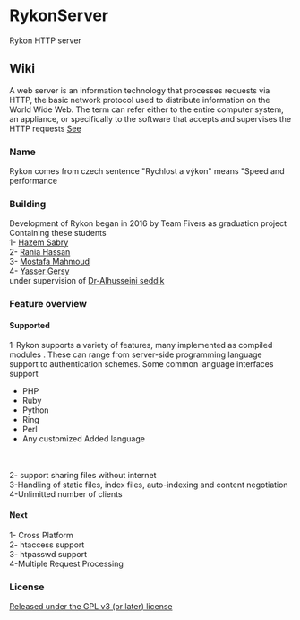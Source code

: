 # RykonServer
Rykon HTTP server 

 

<h2> Wiki</h2>
A web server is an information technology that processes requests via HTTP, the basic network protocol used to distribute information on the World Wide Web. The term can refer either to the entire computer system, an appliance, or specifically to the software that accepts and supervises the HTTP requests <a href="https://en.wikipedia.org/wiki/Web_server" >See </a> </br>


<h3> Name </h3>
Rykon comes from czech sentence  "Rychlost a výkon" means "Speed and performance </br>

<h3> Building </h3>
Development of Rykon began in 2016 by Team Fivers as graduation project 
</br> Containing these students </br>
1- <a href='https://www.facebook.com/Habib.AlRooh123' > Hazem Sabry </a> </br>
2- <a href='https://www.facebook.com/rokashkawy' > Rania Hassan </a> </br>
3- <a href='https://www.facebook.com/h.zoma.75' > Mostafa Mahmoud </a> </br>
4- <a href='https://www.github.com/YasserGersy' > Yasser Gersy </a> </br> 
under supervision of <a href='https://www.facebook.com/alhussien.seddik?fref=ts' >Dr-Alhusseini seddik  </a>


<h3>Feature overview</h3> 
<h4> Supported </h4>
1-Rykon supports a variety of features, many implemented as compiled modules . These can range from server-side programming language support to authentication schemes. Some common language interfaces support  
 </br>
 
- PHP</br>
- Ruby <br/>
- Python <br/>
- Ring <br/>
- Perl </br>
- Any customized Added language <br/>
<br/><br/>


2- support sharing files without internet <br/>
3-Handling of static files, index files, auto-indexing and content negotiation<br/>
4-Unlimitted number of clients <br/>


<h4> Next </h4>
1- Cross Platform <br/>
2- htaccess support<br/>
3- htpasswd support </br>
4-Multiple Request Processing </br> 
<h3> License </h3>
<a href='http://www.gnu.org/licenses/gpl-3.0.html' > Released under the GPL v3 (or later) license </a>





